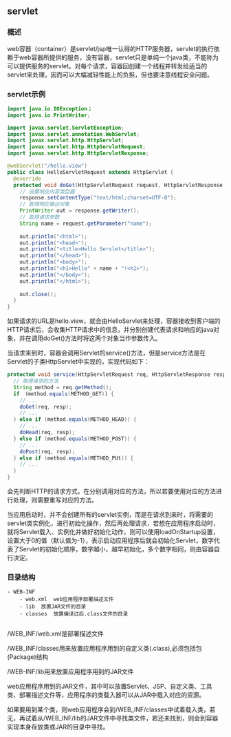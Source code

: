 ## servlet

### 概述

web容器（container）是servlet/jsp唯一认得的HTTP服务器，servlet的执行依赖于web容器所提供的服务，没有容器，servlet只是单纯一个java类，不能称为可以提供服务的servlet。对每个请求，容器回创建一个线程并转发给适当的servlet来处理，因而可以大幅减轻性能上的负担，但也要注意线程安全问题。

### servlet示例

```java
import java.io.IOException；
import java.io.PrintWriter;

import javax.servlet.ServletException;
import javax.servlet.annotation.WebServlet;
import javax.servlet.http.HttpServlet;
import javax.servlet.http.HttpServletRequest;
import javax.servlet.http.HttpServletResponse;

@webServlet("/hello.view")
public class HelloServletRequest extends HttpServlet {
  @override
  protected void doGet(HttpServletRequest request, HttpServletResponse response) throws ServletException,IOException {
    // 设置响应内容类型器
    response.setContentType("text/html;charset=UTF-8");
    // 取得响应输出对象
    PrintWriter out = response.getWriter();
    // 取得请求参数
    String name = request.getParameter("name");
    
    out.println("<html>");
    out.println("<head>");
    out.println("<title>Hello Servlet</title>");
    out.println("</head>");
    out.println("<body>");
    out.println("<h1>Hello" + name + "!<h1>");
    out.println("</body>");
    out.println("</html>");
    
    out.close();
  }
}

```

如果请求的URL是hello.view，就会由HelloServlet来处理，容器接收到客户端的HTTP请求后，会收集HTTP请求中的信息，并分别创建代表请求和响应的java对象，并在调用doGet()方法时将这两个对象当作参数传入。

当请求来到时，容器会调用Servlet的service()方法，但是service方法是在Servlet的子类HttpServlet中实现的，实现代码如下：

```java
protected void service(HttpServletRequest req, HttpServletResponse resp) throws ServletException, IOExcption {
  // 取得请求的方法
  String method = req.getMethod();
  if （method.equals(METHOD_GET)) {
    // ...
    doGet(req, resp);
    // ...
  } else if (method.equals(METHOD_HEAD)) {
    // ...
    doHead(req, resp);
  } else if (method.equals(METHOD_POST)) {
    // ...
    doPost(req, resp);
  } else if (method.equals(METHOD_PUt)) {
    // ...
  }
}
```

会先判断HTTP的请求方式，在分别调用对应的方法，所以若要使用对应的方法进行处理，则需要重写对应的方法。

当应用启动时，并不会创建所有的servlet实例，而是在请求到来时，将需要的servlet类实例化，进行初始化操作，然后再处理请求，若想在应用程序启动时，就将Servlet载入、实例化并做好初始化动作，则可以使用loadOnStartup设置，设置大于0的值（默认值为-1），表示启动应用程序后就会初始化Servlet，数字代表了Servlet的初始化顺序，数字越小，越早初始化，多个数字相同，则由容器自行决定。

### 目录结构

```text
- WEB-INF
	- web.xml  web应用程序部署描述文件
	- lib  放置JAR文件的目录
	- classes  放置编译过后.class文件的目录
	
```

/WEB_INF/web.xml是部署描述文件

/WEB_INF/classes用来放置应用程序用到的自定义类(.class),必须包括包(Package)结构

/WEB-INF/lib用来放置应用程序用到的JAR文件

web应用程序用到的JAR文件，其中可以放置Servlet、JSP、自定义类、工具类、部署描述文件等，应用程序的类载入器可以从JAR中载入对应的资源。

如果要用到某个类，则web应用程序会到/WEB_INF/classes中试着载入类，若无，再试着从/WEB_INF/lib的JAR文件中寻找类文件，若还未找到，则会到容器实现本身存放类或JAR的目录中寻找。

